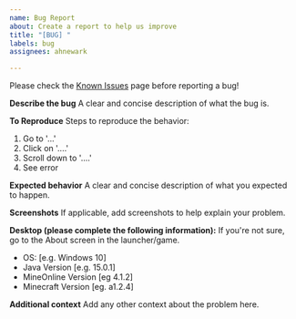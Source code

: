 ```yaml
---
name: Bug Report
about: Create a report to help us improve
title: "[BUG] "
labels: bug
assignees: ahnewark

---
```


Please check the [Known Issues](https://github.com/ahnewark/MineOnline/discussions/300) page before reporting a bug!

**Describe the bug**
A clear and concise description of what the bug is.

**To Reproduce**
Steps to reproduce the behavior:
1. Go to '...'
2. Click on '....'
3. Scroll down to '....'
4. See error

**Expected behavior**
A clear and concise description of what you expected to happen.

**Screenshots**
If applicable, add screenshots to help explain your problem.

**Desktop (please complete the following information):**
If you're not sure, go to the About screen in the launcher/game.
 - OS: [e.g. Windows 10]
 - Java Version [e.g. 15.0.1]
 - MineOnline Version [eg 4.1.2]
 - Minecraft Version [eg. a1.2.4]

**Additional context**
Add any other context about the problem here.
